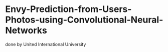 # Envy-Prediction-from-Users-Photos-using-Convolutional-Neural-Networks
done by United International University
